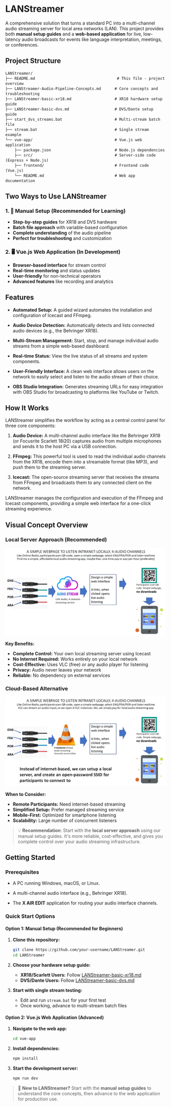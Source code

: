# LANStreamer

A comprehensive solution that turns a standard PC into a multi-channel audio streaming server for local area networks (LAN). This project provides both **manual setup guides** and a **web-based application** for live, low-latency audio broadcasts for events like language interpretation, meetings, or conferences.

## Project Structure

```
LANStreamer/
├── README.md                                    # This file - project overview
├── LANStreamer-Audio-Pipeline-Concepts.md      # Core concepts and troubleshooting
├── LANStreamer-basic-xr18.md                   # XR18 hardware setup guide
├── LANStreamer-basic-dvs.md                    # DVS/Dante setup guide
├── start_dvs_streams.bat                       # Multi-stream batch file
├── stream.bat                                  # Single stream example
└── vue-app/                                    # Vue.js web application
    ├── package.json                            # Node.js dependencies
    ├── src/                                    # Server-side code (Express + Node.js)
    ├── frontend/                               # Frontend code (Vue.js)
    └── README.md                               # Web app documentation
```

## Two Ways to Use LANStreamer

### 1. 📖 **Manual Setup** (Recommended for Learning)
- **Step-by-step guides** for XR18 and DVS hardware
- **Batch file approach** with variable-based configuration
- **Complete understanding** of the audio pipeline
- **Perfect for troubleshooting** and customization

### 2. 🖥️ **Vue.js Web Application** (In Development)
- **Browser-based interface** for stream control
- **Real-time monitoring** and status updates
- **User-friendly** for non-technical operators
- **Advanced features** like recording and analytics

## Features

- **Automated Setup:** A guided wizard automates the installation and configuration of Icecast and FFmpeg.

- **Audio Device Detection:** Automatically detects and lists connected audio devices (e.g., the Behringer XR18).

- **Multi-Stream Management:** Start, stop, and manage individual audio streams from a simple web-based dashboard.

- **Real-time Status:** View the live status of all streams and system components.

- **User-Friendly Interface:** A clean web interface allows users on the network to easily select and listen to the audio stream of their choice.

- **OBS Studio Integration:** Generates streaming URLs for easy integration with OBS Studio for broadcasting to platforms like YouTube or Twitch.

## How It Works

LANStreamer simplifies the workflow by acting as a central control panel for three core components:

1. **Audio Device:** A multi-channel audio interface like the Behringer XR18 (or Focusrite Scarlett 18i20) captures audio from multiple microphones and sends it to the host PC via a USB connection.

2. **FFmpeg:** This powerful tool is used to read the individual audio channels from the XR18, encode them into a streamable format (like MP3), and push them to the streaming server.

3. **Icecast:** The open-source streaming server that receives the streams from FFmpeg and broadcasts them to any connected client on the network.

LANStreamer manages the configuration and execution of the FFmpeg and Icecast components, providing a simple web interface for a one-click streaming experience.

## Visual Concept Overview

### Local Server Approach (Recommended)
![LANStreamer Local Server Concept](images/lanstreamer-local-audio-concept-1.jpg)

**Key Benefits:**
- **Complete Control:** Your own local streaming server using Icecast
- **No Internet Required:** Works entirely on your local network
- **Cost-Effective:** Uses VLC (free) or any audio player for listening
- **Privacy:** Audio never leaves your network
- **Reliable:** No dependency on external services

### Cloud-Based Alternative
![LANStreamer Cloud Concept](images/lanstreamer-local-audio-concept-2.jpg)

**When to Consider:**
- **Remote Participants:** Need internet-based streaming
- **Simplified Setup:** Prefer managed streaming service
- **Mobile-First:** Optimized for smartphone listening
- **Scalability:** Large number of concurrent listeners

> 💡 **Recommendation**: Start with the **local server approach** using our manual setup guides. It's more reliable, cost-effective, and gives you complete control over your audio streaming infrastructure.

## Getting Started

### Prerequisites

- A PC running Windows, macOS, or Linux.

- A multi-channel audio interface (e.g., Behringer XR18).

- The **X AIR EDIT** application for routing your audio interface channels.

### Quick Start Options

#### Option 1: Manual Setup (Recommended for Beginners)

1. **Clone this repository:**
   ```bash
   git clone https://github.com/your-username/LANStreamer.git
   cd LANStreamer
   ```

2. **Choose your hardware setup guide:**
   - **XR18/Scarlett Users:** Follow [LANStreamer-basic-xr18.md](LANStreamer-basic-xr18.md)
   - **DVS/Dante Users:** Follow [LANStreamer-basic-dvs.md](LANStreamer-basic-dvs.md)

3. **Start with single stream testing:**
   - Edit and run `stream.bat` for your first test
   - Once working, advance to multi-stream batch files

#### Option 2: Vue.js Web Application (Advanced)

1. **Navigate to the web app:**
   ```bash
   cd vue-app
   ```

2. **Install dependencies:**
   ```bash
   npm install
   ```

3. **Start the development server:**
   ```bash
   npm run dev
   ```

> 📖 **New to LANStreamer?** Start with the **manual setup guides** to understand the core concepts, then advance to the web application for production use.

